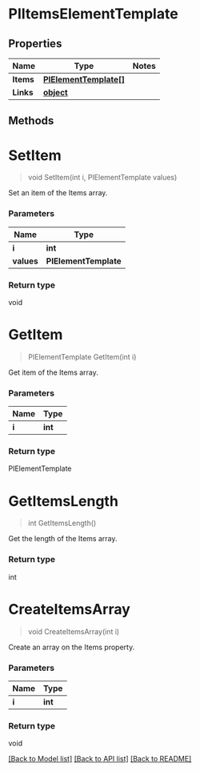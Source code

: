 # PIItemsElementTemplate

## Properties
Name | Type | Notes
------------ | ------------- | -------------
**Items** | **[**PIElementTemplate[]**](../Model/PIElementTemplate.md)**
**Links** | **[**object**](../Model/Object.md)**

## Methods

# **SetItem**
> void SetItem(int i, PIElementTemplate values)

Set an item of the Items array.

### Parameters

Name | Type
------------- | -------------
 **i** | **int**
 **values** | **PIElementTemplate**

### Return type

void


# **GetItem**
> PIElementTemplate GetItem(int i)

Get item of the Items array.

### Parameters

Name | Type
------------- | -------------
 **i** | **int**

### Return type

PIElementTemplate


# **GetItemsLength**
> int GetItemsLength()

Get the length of the Items array.


### Return type

int


# **CreateItemsArray**
> void CreateItemsArray(int i)

Create an array on the Items property.

### Parameters

Name | Type
------------- | -------------
 **i** | **int**

### Return type

void

[[Back to Model list]](../../README.md#documentation-for-models) [[Back to API list]](../../README.md#documentation-for-api-endpoints) [[Back to README]](../../README.md)
